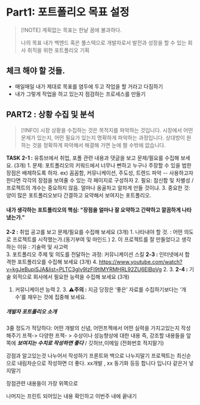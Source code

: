 # Part1: 포트폴리오 목표 설정


> [!NOTE] 계획없는 목표는 한낱 꿈에 불과하다.
>
>나의 목표
>내가 백엔드 혹은 풀스텍으로 개발자로서 발전과 성장을 할 수 있는 회사 취직을 위한 포트폴리오 기획
## 체크 해야 할 것들.
- 매일매일 내가 제대로 목표를 염두에 두고 작업을 할 거라고 다짐하기
- 내가 그렇게 작업을 하고 있는지 점검하는 프로세스를 만들기
## PART2 : 상황 수집 및 분석
>[!INFO] 
> 시장 상황을 수집하는 것은 목적지를 파악하는 것입니다. 시장에서 어떤 문제가 있는지, 어떤 필요가 있는지 명확하게 파악하는 과정입니다. 상대방이 원하는 것을 정확하게 파악해서 해결해 가면 눈에 띌 수밖에 없습니다.

**TASK**
**2-1 :** 유튜브에서 취업, 포폴 관련 내용과 댓글을 보고 문제/필요를 수집해 보세요. (3개)
	1. 문제: 포트폴리오의 키워드에서 너무나 뻔하고 누구나 주장할 수 있을 법한 장점은 배제하도록 하자.
	   ex) 꼼꼼함, 커뮤니케이션, 주도성, 트렌드 파악 -- 사용하고자 한다면 각각의 장점을 보여줄 수 있는 각 페이지로 구성하자
	2. 필요: 참신함 및 차별성 / 프로젝트의 개수는 중요하지 않음. 얼마나 옹골차고 알차게 만들 것이냐. 
	3. 중요한 것: 양이 많은 포트폴리오보다 간결하고 요약해서 보여지는 포트폴리오. 
#### 내가 생각하는 포트폴리오의 핵심: "장점을 얼마나 잘 요약하고 간략하고 깔끔하게 나타냈는가."
**2-2 :** 취업 공고를 보고 문제/필요를 수집해 보세요 (3개)
	1. 나타내야 할 것. : 어떤 의도로 프로젝트를 시작했는가.(동기부여 및 마인드 ) 
	2. 이 프로젝트를 잘 만들었다고 생각하는 이유 : 기술력 및 사고력  
	3. 포트폴리오 주제 및 의도를 전달하는 과정: 커뮤니케이션 스킬 
**2-3 :** 인터넷에서 합격한 포트폴리오를 수집해 보세요 (3개)
	4. https://www.youtube.com/watch?v=kgJeBupiSJA&list=PLTC3gIv9IzFI9tlMYRMHRL92ZU6EIBpVg
	2.
	3.
**2-4 :** 기술 외적으로 회사에서 필요한 능력을 수집해 보세요 (3개)
	
1. 커뮤니케이션 능력
	2.
	3.
⚠️**주의 :** 지금 당장은 ‘좋은’ 자료를 수집하기보다는 ‘개수’를 채우는 것에 집중해 보세요.



##### 개발자 포트폴리오 소개
3줄 정도가 적당하다: 
어떤 개발의 신념, 어떤프젝에서 어떤 실력을 가지고있는지 작성해주기 
프젝-> 다양한 프젝- > 수상이나 성능향상에 대한 내용 즉, 강조할 내용들을 앞쪽에 
***보여지는 수치로 작성하면 좋다*** / 깃허브,이메일 (전화번호 적지말기) 

강점과 알고있는것 나누어서 작성하기 
프론트와 백으로 나누지말기 
프로젝트는 최신순으로 내림차순으로  작성하면 더 좋다.
xx개발 , xx 동기화 등등  합니다 입니다 같은거 넣지말기

장점관련 내용들이 가장 위쪽으로 

 나머지는 프린트 되어있는 내용 확인하고 이번주 내에 끝내기 
